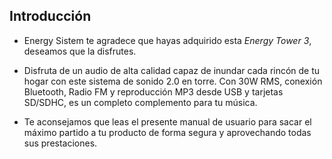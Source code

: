 ## Introducción

* Energy Sistem te agradece que hayas adquirido esta *Energy Tower 3*, deseamos que la disfrutes.

* Disfruta de un audio de alta calidad capaz de inundar cada rincón de tu hogar con este sistema de sonido 2.0 en torre. Con 30W RMS, conexión Bluetooth, Radio FM y reproducción MP3 desde USB y tarjetas SD/SDHC, es un completo complemento para tu música.

* Te aconsejamos que leas el presente manual de usuario para sacar el máximo partido a tu producto de forma segura y aprovechando todas sus prestaciones.
